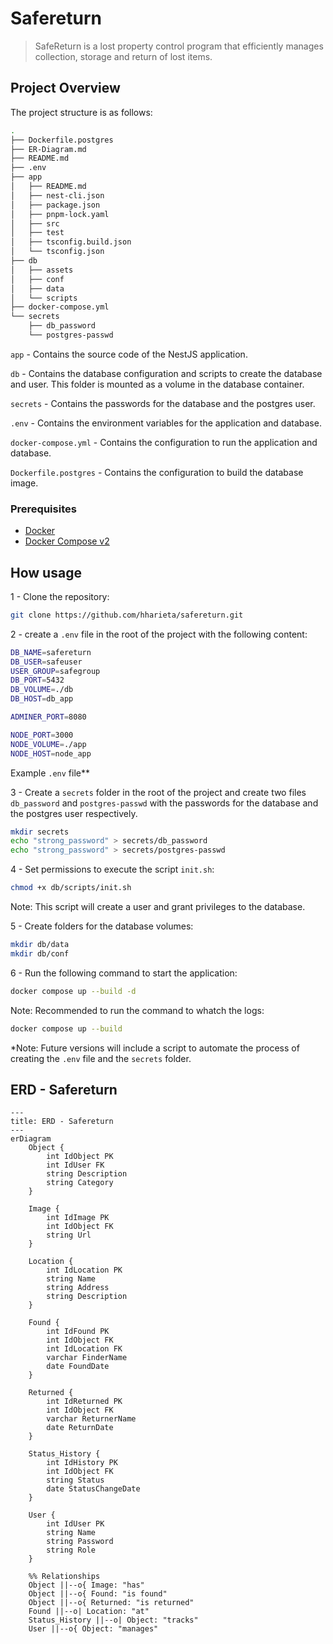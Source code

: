 # Safereturn

> SafeReturn is a lost property control program that efficiently manages collection, storage and return of lost items.

## Project Overview

The project structure is as follows:

```bash
.
├── Dockerfile.postgres
├── ER-Diagram.md
├── README.md
├── .env
├── app
│   ├── README.md
│   ├── nest-cli.json
│   ├── package.json
│   ├── pnpm-lock.yaml
│   ├── src
│   ├── test
│   ├── tsconfig.build.json
│   └── tsconfig.json
├── db
│   ├── assets
│   ├── conf
│   ├── data
│   └── scripts
├── docker-compose.yml
└── secrets
    ├── db_password
    └── postgres-passwd
```

`app` - Contains the source code of the NestJS application.

`db` - Contains the database configuration and scripts to create the database and user. This folder is mounted as a volume in the database container.

`secrets` - Contains the passwords for the database and the postgres user.

`.env` - Contains the environment variables for the application and database.

`docker-compose.yml` - Contains the configuration to run the application and database.

`Dockerfile.postgres` - Contains the configuration to build the database image.

### Prerequisites

- [Docker](https://www.docker.com/)
- [Docker Compose v2](https://docs.docker.com/compose/)

## How usage

1 - Clone the repository:

```bash
git clone https://github.com/hharieta/safereturn.git
```

2 - create a `.env` file in the root of the project with the following content:

```bash
DB_NAME=safereturn
DB_USER=safeuser
USER_GROUP=safegroup
DB_PORT=5432
DB_VOLUME=./db
DB_HOST=db_app

ADMINER_PORT=8080

NODE_PORT=3000
NODE_VOLUME=./app
NODE_HOST=node_app
```

Example `.env` file**

3 - Create a `secrets` folder in the root of the project and create two files `db_password` and `postgres-passwd` with the passwords for the database and the postgres user respectively.

```bash
mkdir secrets
echo "strong_password" > secrets/db_password
echo "strong_password" > secrets/postgres-passwd
```

4 - Set permissions to execute the script `init.sh`:

```bash
chmod +x db/scripts/init.sh
```

Note: This script will create a user and grant privileges to the database.

5 - Create folders for the database volumes:

```bash
mkdir db/data
mkdir db/conf
```

6 - Run the following command to start the application:

```bash
docker compose up --build -d
```

Note: Recommended to run the command to whatch the logs:

```bash
docker compose up --build
```

*Note: Future versions will include a script to automate the process of creating the `.env` file and the `secrets` folder.

## ERD - Safereturn

```mermaid
---
title: ERD - Safereturn
---
erDiagram
    Object {
        int IdObject PK
        int IdUser FK
        string Description
        string Category
    }

    Image {
        int IdImage PK
        int IdObject FK
        string Url
    }

    Location {
        int IdLocation PK
        string Name
        string Address
        string Description
    }

    Found {
        int IdFound PK
        int IdObject FK
        int IdLocation FK
        varchar FinderName
        date FoundDate
    }

    Returned {
        int IdReturned PK
        int IdObject FK
        varchar ReturnerName
        date ReturnDate
    }

    Status_History {
        int IdHistory PK
        int IdObject FK
        string Status
        date StatusChangeDate
    }

    User {
        int IdUser PK
        string Name
        string Password
        string Role
    }

    %% Relationships
    Object ||--o{ Image: "has"
    Object ||--o{ Found: "is found"
    Object ||--o{ Returned: "is returned"
    Found ||--o| Location: "at"
    Status_History ||--o| Object: "tracks"
    User ||--o{ Object: "manages"
```
